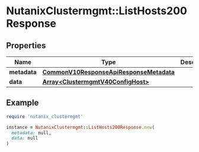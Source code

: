 # NutanixClustermgmt::ListHosts200Response

## Properties

| Name | Type | Description | Notes |
| ---- | ---- | ----------- | ----- |
| **metadata** | [**CommonV10ResponseApiResponseMetadata**](CommonV10ResponseApiResponseMetadata.md) |  | [optional] |
| **data** | [**Array&lt;ClustermgmtV40ConfigHost&gt;**](ClustermgmtV40ConfigHost.md) |  | [optional] |

## Example

```ruby
require 'nutanix_clustermgmt'

instance = NutanixClustermgmt::ListHosts200Response.new(
  metadata: null,
  data: null
)
```


